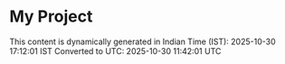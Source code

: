 # My Project

This content is dynamically generated in Indian Time (IST): 2025-10-30 17:12:01 IST
Converted to UTC: 2025-10-30 11:42:01 UTC
